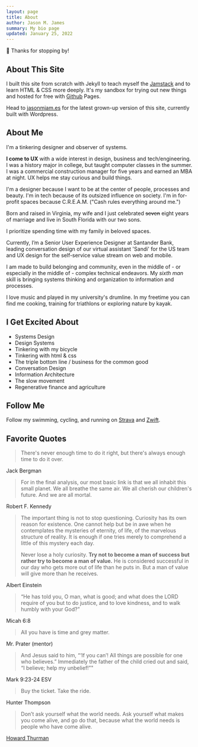 ```yaml
---
layout: page
title: About
author: Jason M. James
summary: My bio page
updated: January 25, 2022
---
```


👋 Thanks for stopping by!

## About This Site

I built this site from scratch with Jekyll to teach myself the [Jamstack](https://jamstack.org/) and to learn HTML & CSS more deeply.  It's my sandbox for trying out new things and hosted for free with [Github](https://github.com/jas0nmjames/jas0nmjames.github.io) Pages.

Head to [jasonmjam.es](https://jasonmjam.es/) for the latest grown-up version of this site, currently built with Wordpress.

## About Me

I'm a tinkering designer and observer of systems.

**I come to UX** with a wide interest in design, business and tech/engineering.  I was a history major in college, but taught computer classes in the summer.  I was a commercial construction manager for five years and earned an MBA at night.  UX helps me stay curious and build things.

I'm a designer because I want to be at the center of people, processes and beauty.  I'm in tech because of its outsized influence on society.  I'm in for-profit spaces because C.R.E.A.M. ("Cash rules everything around me.")

Born and raised in Virginia, my wife and I just celebrated ~~seven~~ eight years of marriage and live in South Florida with our two sons.

I prioritize spending time with my family in beloved spaces.

<!--
Most recently I designed, developed and curated a fintech startup's chatbot.  Before that, I was the lead designer & PM for a small agency with work including redesign of a Fortune 500's global trading platform.
-->

Currently, I’m a Senior User Experience Designer at Santander Bank, leading conversation design of our virtual assistant 'Sandi' for the US team and UX design for the self-service value stream on web and mobile.

I am made to build belonging and community, even in the middle of - or especially in the middle of - complex technical endeavors.  My *sixth man* skill is bringing systems thinking and organization to information and processes.

I love music and played in my university's drumline.  In my freetime you can find me cooking, training for triathlons or exploring nature by kayak.

<!-- 
👋 Hi! I’m a designer of conversations (CxD), user experiences (UX) and services (SD). 

I made my way to design after asking “How?” and “Why?” of society (BA, History) and business (MBA, Sustainability).

User-centered design (UCD) is an opportunity to solve problems for people, especially in the industries, institutions and systems that shape our lives, like banking and tech.

I find joy in tinkering.  I learn best when building from scratch, which often yields better questions and deeper understanding.

I find joy in community.  I believe that *how* you build with others is as important as the end result.  My best lessons about pragmatic collaboration come from my previous life as a commercial construction manager.  Actually, no.  Probably my marriage.  Yeah.  Definately my marriage.

I prioritize spending time and energy with my brilliant wife and two boys.  In the time left over, you can find me on my bicycle or kayaking on South Florida’s waterways.

I’m currently a Sr. User Experience Designer at Santander Bank in Miami.  

- Jason James, February 2023
-->

## I Get Excited About

- Systems Design
- Design Systems
- Tinkering with my bicycle
- Tinkering with html & css
- The triple bottom line / business for the common good
- Conversation Design
- Information Architecture
- The slow movement
- Regenerative finance and agriculture

## Follow Me

Follow my swimming, cycling, and running on [Strava](https://www.strava.com/athletes/22708041) and [Zwift](https://www.zwift.com/athlete/2694516).

## Favorite Quotes

> There's never enough time to do it right, but there's always enough time to do it over.

Jack Bergman

> For in the final analysis, our most basic link is that we all inhabit this small planet. We all breathe the same air. We all cherish our children's future. And we are all mortal.

Robert F. Kennedy

> The important thing is not to stop questioning. Curiosity has its own reason for existence. One cannot help but be in awe when he contemplates the mysteries of eternity, of life, of the marvelous structure of reality. It is enough if one tries merely to comprehend a little of this mystery each day.
>
> Never lose a holy curiosity. **Try not to become a man of success but rather try to become a man of value.** He is considered successful in our day who gets more out of life than he puts in. But a man of value will give more than he receives.

Albert Einstein

> “He has told you, O man, what is good;
> and what does the LORD require of you
> but to do justice, and to love kindness,
> and to walk humbly with your God?”

Micah 6:8

> All you have is time and grey matter.

Mr. Prater (mentor)

> And Jesus said to him, “‘If you can’! All things are possible for one who believes.” Immediately the father of the child cried out and said, “I believe; help my unbelief!”"

Mark 9:23-24 ESV

> Buy the ticket.  Take the ride.

Hunter Thompson

> Don’t ask yourself what the world needs. Ask yourself what makes you come alive, and go do that, because what the world needs is people who have come alive.

[Howard Thurman](https://www.bu.edu/thurman/about-us/who-is-howard-thurman/)
